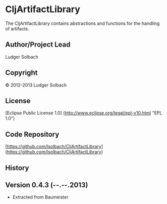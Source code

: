 CljArtifactLibrary
==================
The CljArtifactLibrary contains abstractions and functions for the handling of artifacts.

Author/Project Lead
-------------------
Ludger Solbach

Copyright
---------
© 2012-2013 Ludger Solbach

License
-------
[Eclipse Public License 1.0] (http://www.eclipse.org/legal/epl-v10.html "EPL 1.0")

Code Repository
---------------
[https://github.com/lsolbach/CljArtifactLibrary] (https://github.com/lsolbach/CljArtifactLibrary)

History
-------

Version 0.4.3 (--.--.2013)
--------------------------
* Extracted from Baumeister

